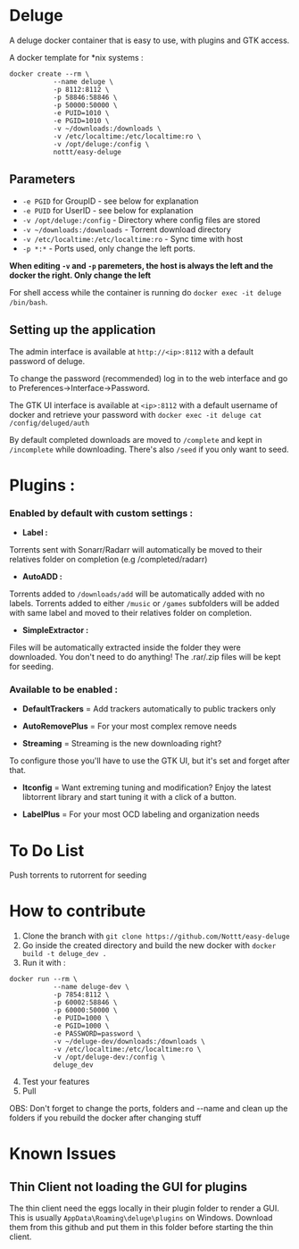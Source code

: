 # Deluge

A deluge docker container that is easy to use, with plugins and GTK access.

A docker template for *nix systems  :

```
docker create --rm \
           --name deluge \
           -p 8112:8112 \
           -p 58846:58846 \
           -p 50000:50000 \
           -e PUID=1010 \
           -e PGID=1010 \
           -v ~/downloads:/downloads \
           -v /etc/localtime:/etc/localtime:ro \
           -v /opt/deluge:/config \
           nottt/easy-deluge
```
## Parameters

* `-e PGID` for GroupID - see below for explanation
* `-e PUID` for UserID - see below for explanation
* `-v /opt/deluge:/config` - Directory where config files are stored
* `-v ~/downloads:/downloads` - Torrent download directory
* `-v /etc/localtime:/etc/localtime:ro` - Sync time with host
* `-p *:*` - Ports used, only change the left ports.

**When editing `-v` and `-p` paremeters, the host is always the left and the docker the right. Only change the left**

For shell access while the container is running do `docker exec -it deluge /bin/bash`.

## Setting up the application 

The admin interface is available at `http://<ip>:8112` with a default password of deluge.

To change the password (recommended) log in to the web interface and go to Preferences->Interface->Password.

The GTK UI interface is available at `<ip>:8112` with a default username of docker and retrieve your password with `docker exec -it deluge cat /config/deluged/auth`

By default completed downloads are moved to `/complete` and kept in `/incomplete` while downloading. There's also `/seed` if you only want to seed.

# Plugins : 

### Enabled by default with custom settings :

* **Label :**

Torrents sent with Sonarr/Radarr will automatically be moved to their relatives folder on completion (e.g /completed/radarr)

* **AutoADD :**

Torrents added to `/downloads/add` will be automatically added with no labels.
Torrents added to either `/music` or `/games` subfolders will be added with same label and moved to their relatives folder on completion.

* **SimpleExtractor :**

Files will be automatically extracted inside the folder they were downloaded. You don't need to do anything! The .rar/.zip files will be kept for seeding. 

### Available to be enabled :

* **DefaultTrackers** = Add trackers automatically to public trackers only

* **AutoRemovePlus** = For your most complex remove needs

* **Streaming** = Streaming is the new downloading right?

To configure those you'll have to use the GTK UI, but it's set and forget after that.

* **ltconfig** = Want extreming tuning and modification? Enjoy the latest libtorrent library and start tuning it with a click of a button.

* **LabelPlus** = For your most OCD labeling and organization needs

# To Do List

Push torrents to rutorrent for seeding

# How to contribute

1. Clone the branch with `git clone https://github.com/Nottt/easy-deluge`
2. Go inside the created directory and build the new docker with `docker build -t deluge_dev .`
3. Run it with :
```
docker run --rm \
           --name deluge-dev \
           -p 7854:8112 \
           -p 60002:58846 \
           -p 60000:50000 \
           -e PUID=1000 \
           -e PGID=1000 \
           -e PASSWORD=password \
           -v ~/deluge-dev/downloads:/downloads \
           -v /etc/localtime:/etc/localtime:ro \
           -v /opt/deluge-dev:/config \
           deluge_dev
```
4. Test your features
5. Pull 

OBS: Don't forget to change the ports, folders and --name and clean up the folders if you rebuild the docker after changing stuff

# Known Issues 

## Thin Client not loading the GUI for plugins

The thin client need the eggs locally in their plugin folder to render a GUI. This is usually `AppData\Roaming\deluge\plugins` on Windows. Download them from this github and put them in this folder before starting the thin client. 
